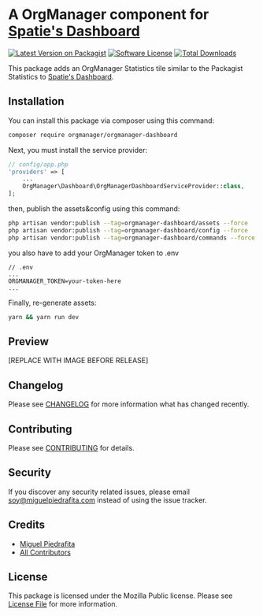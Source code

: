 # A OrgManager component for [Spatie's Dashboard](https://github.com/spatie/dashboard.spatie.be)

[![Latest Version on Packagist](https://img.shields.io/packagist/v/orgmanager/orgmanager-dashboard.svg?style=flat-square)](https://packagist.org/packages/orgmanager/orgmanager-dashboard)
[![Software License](https://img.shields.io/badge/license-AGPLv3-blue.svg?style=flat-square)](LICENSE.md)
[![Total Downloads](https://img.shields.io/packagist/dt/orgmanager/orgmanager-dashboard.svg?style=flat-square)](https://packagist.org/packages/orgmanager/orgmanager-dashboard)

This package adds an OrgManager Statistics tile similar to the Packagist Statistics to [Spatie's Dashboard](https://github.com/spatie/dashboard.spatie.be).

## Installation

You can install this package via composer using this command:

``` bash
composer require orgmanager/orgmanager-dashboard
```
Next, you must install the service provider:

``` php
// config/app.php
'providers' => [
    ...
    OrgManager\Dashboard\OrgManagerDashboardServiceProvider::class,
];
```
then, publish the assets&config using this command:

``` bash
php artisan vendor:publish --tag=orgmanager-dashboard/assets --force
php artisan vendor:publish --tag=orgmanager-dashboard/config --force
php artisan vendor:publish --tag=orgmanager-dashboard/commands --force
```

you also have to add your OrgManager token to .env

```
// .env
...
ORGMANAGER_TOKEN=your-token-here
...
```
Finally, re-generate assets:

``` bash
yarn && yarn run dev
```

## Preview

[REPLACE WITH IMAGE BEFORE RELEASE]

## Changelog

Please see [CHANGELOG](CHANGELOG.md) for more information what has changed recently.

## Contributing

Please see [CONTRIBUTING](CONTRIBUTING.md) for details.

## Security

If you discover any security related issues, please email soy@miguelpiedrafita.com instead of using the issue tracker.

## Credits

- [Miguel Piedrafita](https://github.com/m1guelpf)
- [All Contributors](../../contributors)

## License

This package is licensed under the Mozilla Public license. Please see [License File](LICENSE.md) for more information.
